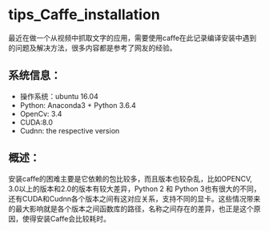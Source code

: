 # tips_Caffe_installation

最近在做一个从视频中抓取文字的应用，需要使用caffe在此记录编译安装中遇到的问题及解决方法，很多内容都是参考了网友的经验。

## 系统信息：
- 操作系统：ubuntu 16.04
- Python: Anaconda3 + Python 3.6.4
- OpenCv: 3.4
- CUDA:8.0
- Cudnn: the respective version

## 概述：
安装caffe的困难主要是它依赖的包比较多，而且版本也较杂乱，比如OPENCV, 3.0以上的版本和2.0的版本有较大差异，Python 2 和 Python 3也有很大的不同，还有CUDA和Cudnn各个版本之间有这对应关系，支持不同的显卡。这些情况带来的最大影响就是各个版本之间函数库的路径，名称之间存在的差异，也正是这个原因，使得安装Caffe会比较耗时。
